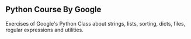 ## Python Course By Google
Exercises of Google's Python Class about strings, lists, sorting, dicts, files, regular expressions and utilities.
